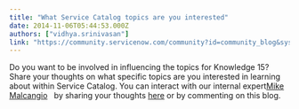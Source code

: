 ```yaml
---
title: "What Service Catalog topics are you interested"
date: 2014-11-06T05:44:53.000Z
authors: ["vidhya.srinivasan"]
link: "https://community.servicenow.com/community?id=community_blog&sys_id=01dc6665dbd0dbc01dcaf3231f961994"
---
```

<p>Do you want to be involved in influencing the topics for Knowledge 15? Share your thoughts on what specific topics are you interested in learning about within Service Catalog. You can interact with our internal expert<a title="Mike Malcangio" __default_attr="2016" __jive_macro_name="user" class="jive_macro_user jive_macro" data-orig-content="Mike Malcangio" href="/community?id=community_user_profile&user=1b025ae1dbd81fc09c9ffb651f961929">Mike Malcangio</a>   by sharing your thoughts <a title="" _jive_internal="true" href="/ideas/1022">here</a> or by commenting on this blog.</p>